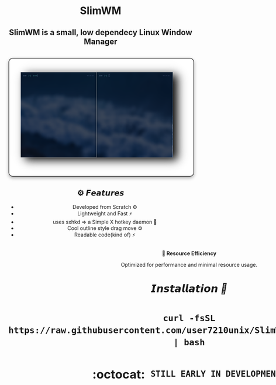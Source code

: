 <div align="center">


# SlimWM
## SlimWM is a small, low dependecy Linux Window Manager



<div align="center">


<img src="slimwm.png" align="center" alt=" Preview" width="650" style="display: block; margin: 32px auto; border: 2px solid #555; border-radius: 12px; box-shadow: 0 4px 10px rgba(0, 0, 0, 0.3);">


<div align="center">

## ⚙️ 𝙁𝙚𝙖𝙩𝙪𝙧𝙚𝙨

 - Developed from Scratch ⚙️
 - Lightweight and Fast ⚡
 - uses sxhkd => a Simple X hotkey daemon 🍃
 - Cool outline style drag move ⚙️
 - Readable code(kind of) ⚡



<div align="center">


<div style="display: flex; align-items: center; margin-bottom: 40px;">
  <div style="flex: 1; padding-right: 20px;">
    <p><strong>🚀 Resource Efficiency</strong></p>
    <p>Optimized for performance and minimal resource usage.</p>
<h1>
  
<div align="center">

##### 𝙄𝙣𝙨𝙩𝙖𝙡𝙡𝙖𝙩𝙞𝙤𝙣 🍃

```
curl -fsSL https://raw.githubusercontent.com/user7210unix/SlimWM/main/install.sh | bash
```




### :octocat: ‎ <sup><sub><samp>STILL EARLY IN DEVELOPMENT!</samp></sub></sup>

